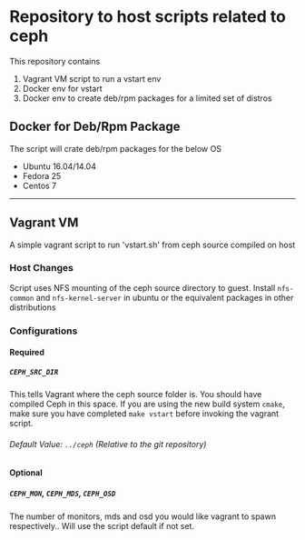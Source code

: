 Repository to host scripts related to ceph
===================

This repository contains
1. Vagrant VM script to run a vstart env
2. Docker env for vstart
3. Docker env to create deb/rpm packages for a limited set of distros

Docker for Deb/Rpm Package
--------------------------
The script will crate deb/rpm packages for the below OS

 * Ubuntu 16.04/14.04
 * Fedora 25
 * Centos 7

 * * *

Vagrant VM
----------
A simple vagrant script to run 'vstart.sh' from ceph source compiled on host

### Host Changes
Script uses NFS mounting of the ceph source directory to guest.
Install ``nfs-common`` and ``nfs-kernel-server`` in ubuntu or the
equivalent packages in other distributions

### Configurations

#### Required
##### ``CEPH_SRC_DIR``

This tells Vagrant where the ceph source folder is. You should have compiled
Ceph in this space. If you are using the new build system ``cmake``, make sure
you have completed ``make vstart`` before invoking the vagrant script.
###### Default Value: ``../ceph`` (Relative to the git repository)

#### Optional
##### ``CEPH_MON``, ``CEPH_MDS``, ``CEPH_OSD``

The number of monitors, mds and osd you would like vagrant to spawn
respectively.. Will use the script default if not set.
